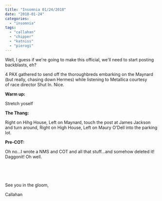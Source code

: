 ```yaml
---
title: "Insomnia 01/24/2018"
date: "2018-01-24"
categories: 
  - "insomnia"
tags: 
  - "callahan"
  - "chipper"
  - "katniss"
  - "pierogi"
---
```


Well, I guess if we're going to make this official, we'll need to start posting backblasts, eh?

4 PAX gathered to send off the thoroughbreds embarking on the Maynard (but really, chasing down Hermes) while listening to Metallica courtesy of race director Shut In. Nice.

**Warm up:**

Stretch yoself

**The Thang:**

Right on Hihg House, Left on Maynard, touch the post at James Jackson and turn around, Right on High House, Left on Maury O'Dell into the parking lot.

**Pre-COT:**

Oh no...I wrote a NMS and COT and all that stuff...and somehow deleted it! Daggonit! Oh well.

 

 

See you in the gloom,

Callahan
